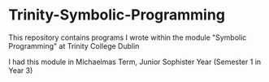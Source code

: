 # Trinity-Symbolic-Programming
This repository contains programs I wrote within the module "Symbolic Programming" at Trinity College Dublin

I had this module in Michaelmas Term, Junior Sophister Year (Semester 1 in Year 3)
